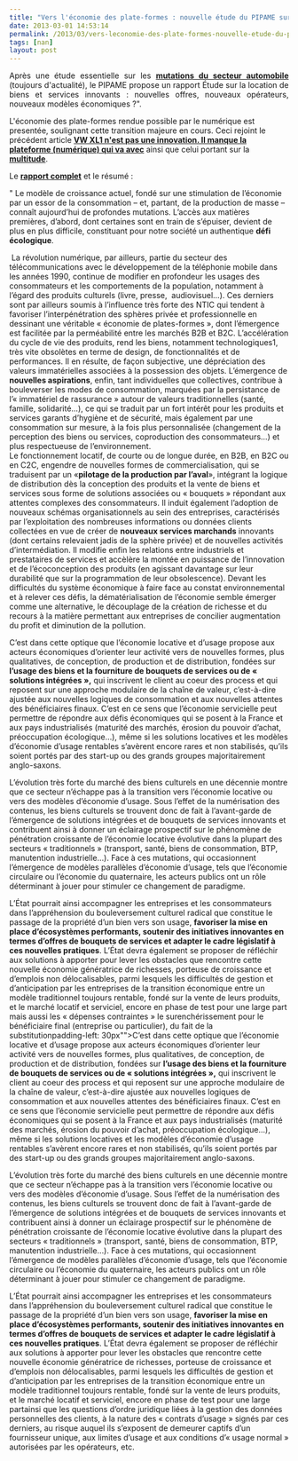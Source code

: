 ```yaml
---
title: "Vers l'économie des plate-formes : nouvelle étude du PIPAME sur la location de biens et services"
date: 2013-03-01 14:53:14
permalink: /2013/03/vers-leconomie-des-plate-formes-nouvelle-etude-du-pipame-sur-la-location-de-biens-et-services.html
tags: [nan]
layout: post
---
```


<p style="text-align: justify">Après une étude essentielle sur les <a href="https://gabrielplassat.github.io/transportsdufutur/2010/05/les-mutations-du-secteur-automobile-le-rapport-du-pole-interministeriel-de-prospective.html" target="_blank"><strong>mutations du secteur automobile</strong> </a>(toujours d'actualité), le PIPAME propose un rapport Étude sur la location de biens et services innovants : nouvelles offres, nouveaux opérateurs, nouveaux modèles économiques ?".</p> <p style=""text-align: justify"">L'économie des plate-formes rendue possible par le numérique est presentée, soulignant cette transition majeure en cours. Ceci rejoint le précédent article <strong><a href="https://gabrielplassat.github.io/transportsdufutur/2013/02/vw-xl1-prefigure-sans-doute-lautomobile-du-futur-ce-vehicule-objet-etait-previsible-depuis-des-dizaines-dannees.html"" target=""_blank"">VW XL1 n'est pas une innovation. Il manque la plateforme (numérique) qui va avec</a></strong> ainsi que celui portant sur la <strong><a href="https://gabrielplassat.github.io/transportsdufutur/2013/02/les-transports-a-lage-de-la-multitude.html"" target=""_blank"">multitude</a></strong>.</p> <p style=""text-align: justify"">Le <strong><a href=""http://www.dgcis.redressement-productif.gouv.fr/files/directions_services/etudes-et-statistiques/prospective/Rapport-PIPAME-location-de-biens-et-services.pdf?goback=%2Egsm_2695799_1_*2_*2_*2_lna_PENDING_*2"" target=""_blank"">rapport complet</a></strong> et le résumé : </p>   <!--more-->  <p style=""text-align: justifypadding-left: 30px"">" Le modèle de croissance actuel, fondé sur une stimulation de l’économie par un essor de la consommation – et, partant, de la production de masse – connaît aujourd’hui de profondes mutations. L’accès aux matières premières, d’abord, dont certaines sont en train de s’épuiser, devient de plus en plus difficile, constituant pour notre société un authentique <strong>défi écologique</strong>.</p> <p style=""text-align: justifypadding-left: 30px""> La révolution numérique, par ailleurs, partie du secteur des télécommunications avec le développement de la téléphonie mobile dans les années 1990, continue de modifier en profondeur les usages des consommateurs et les comportements de la population, notamment à l’égard des produits culturels (livre, presse,  audiovisuel…). Ces derniers sont par ailleurs soumis à l’influence très forte des NTIC qui tendent à favoriser l’interpénétration des sphères privée et professionnelle en dessinant une véritable « économie de plates-formes », dont l’émergence est facilitée par la perméabilité entre les marchés B2B et B2C. L’accélération du cycle de vie des produits, rend les biens, notamment technologiques1, très vite obsolètes en terme de design, de fonctionnalités et de performances. Il en résulte, de façon subjective, une dépréciation des valeurs immatérielles associées à la possession des objets. L’émergence de <strong>nouvelles aspirations</strong>, enfin, tant individuelles que collectives, contribue à bouleverser les modes de consommation, marquées par la persistance de l’« immatériel de rassurance » autour de valeurs traditionnelles (santé, famille, solidarité…), ce qui se traduit par un fort intérêt pour les produits et services garants d’hygiène et de sécurité, mais également par une consommation sur mesure, à la fois plus personnalisée (changement de la perception des biens ou services, coproduction des consommateurs…) et plus respectueuse de l’environnement.<br />Le fonctionnement locatif, de courte ou de longue durée, en B2B, en B2C ou en C2C, engendre de nouvelles formes de commercialisation, qui se traduisent par un «<strong>pilotage de la production par l’aval</strong>», intégrant la logique de distribution dès la conception des produits et la vente de biens et services sous forme de solutions associées ou « bouquets » répondant aux attentes complexes des consommateurs. Il induit également l’adoption de nouveaux schémas organisationnels au sein des entreprises, caractérisés par l’exploitation des nombreuses informations ou données clients collectées en vue de créer de <strong>nouveaux services marchands</strong> innovants (dont certains relevaient jadis de la sphère privée) et de nouvelles activités d’intermédiation. Il modifie enfin les relations entre industriels et prestataires de services et accèlère la montée en puissance de l’innovation et de l’écoconception des produits (en agissant davantage sur leur durabilité que sur la programmation de leur obsolescence). Devant les difficultés du système économique à faire face au constat environnemental et à relever ces défis, la dématérialisation de l’économie semble émerger comme une alternative, le découplage de la création de richesse et du recours à la matière permettant aux entreprises de concilier augmentation du profit et diminution de la pollution. </p> <p style=""text-align: justifypadding-left: 30px"">C’est dans cette optique que l’économie locative et d’usage propose aux acteurs économiques d’orienter leur activité vers de nouvelles formes, plus qualitatives, de conception, de production et de distribution, fondées sur <strong>l’usage des biens et la fourniture de bouquets de services ou de « solutions intégrées »,</strong> qui inscrivent le client au coeur des process et qui reposent sur une approche modulaire de la chaîne de valeur, c’est-à-dire ajustée aux nouvelles logiques de consommation et aux nouvelles attentes des bénéficiaires finaux. C’est en ce sens que l’économie servicielle peut permettre de répondre aux défis économiques qui se posent à la France et aux pays industrialisés (maturité des marchés, érosion du pouvoir d’achat, préoccupation écologique…), même si les solutions locatives et les modèles d’économie d’usage rentables s’avèrent encore rares et non stabilisés, qu’ils soient portés par des start-up ou des grands groupes majoritairement anglo-saxons.</p> <p style=""text-align: justifypadding-left: 30px"">L’évolution très forte du marché des biens culturels en une décennie montre que ce secteur n’échappe pas à la transition vers l’économie locative ou vers des modèles d’économie d’usage. Sous l’effet de la numérisation des contenus, les biens culturels se trouvent donc de fait à l’avant-garde de l’émergence de solutions intégrées et de bouquets de services innovants et contribuent ainsi à donner un éclairage prospectif sur le phénomène de pénétration croissante de l’économie locative évolutive dans la plupart des secteurs « traditionnels » (transport, santé, biens de consommation, BTP, manutention industrielle…). Face à ces mutations, qui occasionnent l’émergence de modèles parallèles d’économie d’usage, tels que l’économie circulaire ou l’économie du quaternaire, les acteurs publics ont un rôle déterminant à jouer pour stimuler ce changement de paradigme. </p> <p style=""text-align: justifypadding-left: 30px"">L’État pourrait ainsi accompagner les entreprises et les consommateurs dans l’appréhension du bouleversement culturel radical que constitue le passage de la propriété d’un bien vers son usage, <strong>favoriser la mise en place d’écosystèmes performants, soutenir des initiatives innovantes en termes d’offres de bouquets de services et adapter le cadre législatif à ces nouvelles pratiques</strong>. L’État devra également se proposer de réfléchir aux solutions à apporter pour lever les obstacles que rencontre cette nouvelle économie génératrice de richesses, porteuse de croissance et d’emplois non délocalisables, parmi lesquels les difficultés de gestion et d’anticipation par les entreprises de la transition économique entre un modèle traditionnel toujours rentable, fondé sur la vente de leurs produits, et le marché locatif et serviciel, encore en phase de test pour une large part  mais aussi les « dépenses contraintes »  le surenchérissement pour le bénéficiaire final (entreprise ou particulier), du fait de la substitutionpadding-left: 30px"">C’est dans cette optique que l’économie locative et d’usage propose aux acteurs économiques d’orienter leur activité vers de nouvelles formes, plus qualitatives, de conception, de production et de distribution, fondées sur <strong>l’usage des biens et la fourniture de bouquets de services ou de « solutions intégrées »,</strong> qui inscrivent le client au coeur des process et qui reposent sur une approche modulaire de la chaîne de valeur, c’est-à-dire ajustée aux nouvelles logiques de consommation et aux nouvelles attentes des bénéficiaires finaux. C’est en ce sens que l’économie servicielle peut permettre de répondre aux défis économiques qui se posent à la France et aux pays industrialisés (maturité des marchés, érosion du pouvoir d’achat, préoccupation écologique…), même si les solutions locatives et les modèles d’économie d’usage rentables s’avèrent encore rares et non stabilisés, qu’ils soient portés par des start-up ou des grands groupes majoritairement anglo-saxons.</p> <p style=""text-align: justifypadding-left: 30px"">L’évolution très forte du marché des biens culturels en une décennie montre que ce secteur n’échappe pas à la transition vers l’économie locative ou vers des modèles d’économie d’usage. Sous l’effet de la numérisation des contenus, les biens culturels se trouvent donc de fait à l’avant-garde de l’émergence de solutions intégrées et de bouquets de services innovants et contribuent ainsi à donner un éclairage prospectif sur le phénomène de pénétration croissante de l’économie locative évolutive dans la plupart des secteurs « traditionnels » (transport, santé, biens de consommation, BTP, manutention industrielle…). Face à ces mutations, qui occasionnent l’émergence de modèles parallèles d’économie d’usage, tels que l’économie circulaire ou l’économie du quaternaire, les acteurs publics ont un rôle déterminant à jouer pour stimuler ce changement de paradigme. </p> <p style=""text-align: justifypadding-left: 30px"">L’État pourrait ainsi accompagner les entreprises et les consommateurs dans l’appréhension du bouleversement culturel radical que constitue le passage de la propriété d’un bien vers son usage, <strong>favoriser la mise en place d’écosystèmes performants, soutenir des initiatives innovantes en termes d’offres de bouquets de services et adapter le cadre législatif à ces nouvelles pratiques</strong>. L’État devra également se proposer de réfléchir aux solutions à apporter pour lever les obstacles que rencontre cette nouvelle économie génératrice de richesses, porteuse de croissance et d’emplois non délocalisables, parmi lesquels les difficultés de gestion et d’anticipation par les entreprises de la transition économique entre un modèle traditionnel toujours rentable, fondé sur la vente de leurs produits, et le marché locatif et serviciel, encore en phase de test pour une large partainsi que les questions d’ordre juridique liées à la gestion des données personnelles des clients, à la nature des « contrats d’usage » signés par ces derniers, au risque auquel ils s’exposent de demeurer captifs d’un fournisseur unique, aux limites d’usage et aux conditions d’« usage normal » autorisées par les opérateurs, etc. </p> <p style=""text-align: justify
